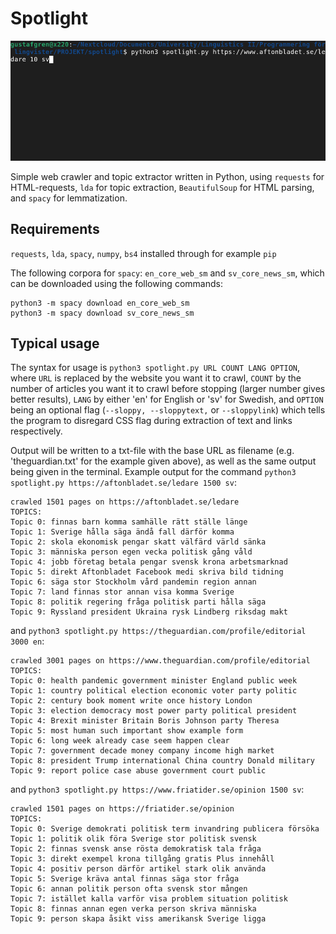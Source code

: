 # Spotlight

![](example.gif)

Simple web crawler and topic extractor written in Python, using `requests` for 
HTML-requests, `lda` for topic extraction, `BeautifulSoup` for HTML parsing,
and `spacy` for lemmatization.

## Requirements

`requests`, `lda`, `spacy`, `numpy`, `bs4` installed through for example `pip`

The following corpora for `spacy`: `en_core_web_sm` and `sv_core_news_sm`, 
which can be downloaded using the following commands:

```
python3 -m spacy download en_core_web_sm
python3 -m spacy download sv_core_news_sm
```

## Typical usage

The syntax for usage is `python3 spotlight.py URL COUNT LANG OPTION`, where 
`URL` is replaced by the website you want it to crawl, `COUNT` by the number 
of articles you want it to crawl before stopping (larger number gives better
results), `LANG` by either 'en' for English or 'sv' for Swedish, and `OPTION`
being an optional flag (`--sloppy, --sloppytext,` or `--sloppylink`) which
tells the program to disregard CSS flag during extraction of text and links
respectively.

Output will be written to a txt-file with the base URL as filename (e.g. 
'theguardian.txt' for the example given above), as well as the same output 
being given in the terminal. Example output for the command
`python3 spotlight.py https://aftonbladet.se/ledare 1500 sv`:

```
crawled 1501 pages on https://aftonbladet.se/ledare
TOPICS:
Topic 0: finnas barn komma samhälle rätt ställe länge
Topic 1: Sverige hålla säga ändå fall därför komma
Topic 2: skola ekonomisk pengar skatt välfärd värld sänka
Topic 3: människa person egen vecka politisk gång våld
Topic 4: jobb företag betala pengar svensk krona arbetsmarknad
Topic 5: direkt Aftonbladet Facebook medi skriva bild tidning
Topic 6: säga stor Stockholm vård pandemin region annan
Topic 7: land finnas stor annan visa komma Sverige
Topic 8: politik regering fråga politisk parti hålla säga
Topic 9: Ryssland president Ukraina rysk Lindberg riksdag makt
```

and `python3 spotlight.py https://theguardian.com/profile/editorial 3000 en`:

```
crawled 3001 pages on https://www.theguardian.com/profile/editorial
TOPICS:
Topic 0: health pandemic government minister England public week
Topic 1: country political election economic voter party politic
Topic 2: century book moment write once history London
Topic 3: election democracy most power party political president
Topic 4: Brexit minister Britain Boris Johnson party Theresa
Topic 5: most human such important show example form
Topic 6: long week already case seem happen clear
Topic 7: government decade money company income high market
Topic 8: president Trump international China country Donald military
Topic 9: report police case abuse government court public
```

and `python3 spotlight.py https://www.friatider.se/opinion 1500 sv`:

```
crawled 1501 pages on https://friatider.se/opinion
TOPICS:
Topic 0: Sverige demokrati politisk term invandring publicera försöka
Topic 1: politik olik föra Sverige stor politisk svensk
Topic 2: finnas svensk anse rösta demokratisk tala fråga
Topic 3: direkt exempel krona tillgång gratis Plus innehåll
Topic 4: positiv person därför artikel stark olik använda
Topic 5: Sverige kräva antal finnas säga stor fråga
Topic 6: annan politik person ofta svensk stor mången
Topic 7: istället kalla varför visa problem situation politisk
Topic 8: finnas annan egen verka person skriva människa
Topic 9: person skapa åsikt viss amerikansk Sverige ligga
```
